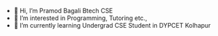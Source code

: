 - 👋 Hi, I’m Pramod Bagali Btech CSE 
- 👀 I’m interested in Programming, Tutoring etc.,
- 🌱 I’m currently learning Undergrad CSE Student in DYPCET Kolhapur

<!---
pcbagali76/pcbagali76 is a ✨ special ✨ repository because its `README.md` (this file) appears on your GitHub profile.
You can click the Preview link to take a look at your changes.
--->
